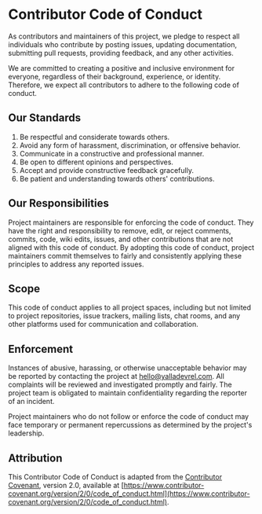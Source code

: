 # Contributor Code of Conduct

As contributors and maintainers of this project, we pledge to respect all individuals who contribute by posting issues, updating documentation, submitting pull requests, providing feedback, and any other activities.

We are committed to creating a positive and inclusive environment for everyone, regardless of their background, experience, or identity. Therefore, we expect all contributors to adhere to the following code of conduct.

## Our Standards

1. Be respectful and considerate towards others.
2. Avoid any form of harassment, discrimination, or offensive behavior.
3. Communicate in a constructive and professional manner.
4. Be open to different opinions and perspectives.
5. Accept and provide constructive feedback gracefully.
6. Be patient and understanding towards others' contributions.

## Our Responsibilities

Project maintainers are responsible for enforcing the code of conduct. They have the right and responsibility to remove, edit, or reject comments, commits, code, wiki edits, issues, and other contributions that are not aligned with this code of conduct. By adopting this code of conduct, project maintainers commit themselves to fairly and consistently applying these principles to address any reported issues.

## Scope

This code of conduct applies to all project spaces, including but not limited to project repositories, issue trackers, mailing lists, chat rooms, and any other platforms used for communication and collaboration.

## Enforcement

Instances of abusive, harassing, or otherwise unacceptable behavior may be reported by contacting the project at [hello@yalladevrel.com](mailto:hello@yalladevrel.com). All complaints will be reviewed and investigated promptly and fairly. The project team is obligated to maintain confidentiality regarding the reporter of an incident.

Project maintainers who do not follow or enforce the code of conduct may face temporary or permanent repercussions as determined by the project's leadership.

## Attribution

This Contributor Code of Conduct is adapted from the [Contributor Covenant](https://www.contributor-covenant.org), version 2.0, available at [https://www.contributor-covenant.org/version/2/0/code_of_conduct.html](https://www.contributor-covenant.org/version/2/0/code_of_conduct.html).
